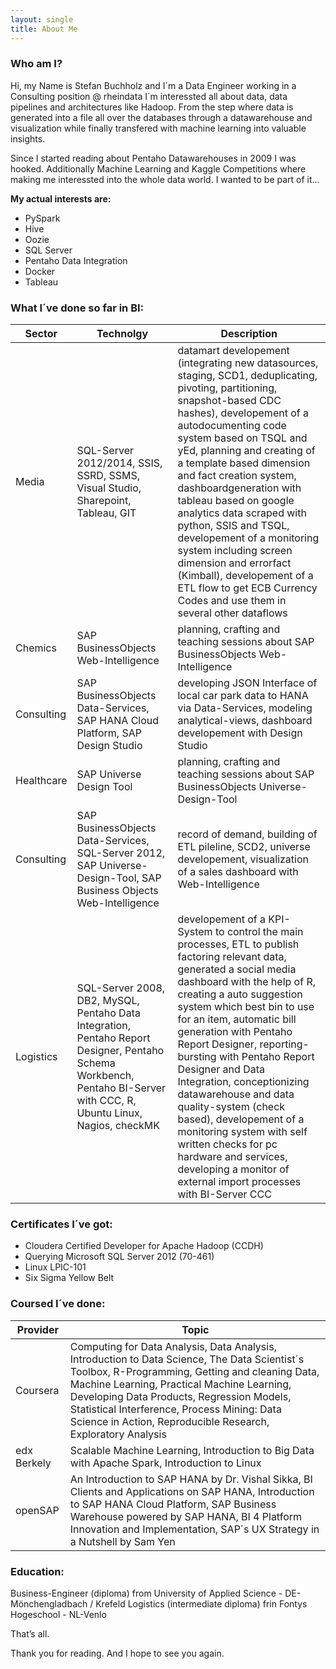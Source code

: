 ```yaml
---
layout: single
title: About Me
---
```


### Who am I?

Hi, my Name is Stefan Buchholz and I´m a Data Engineer working in a Consulting position @ rheindata
I´m interessted all about data, data pipelines and architectures like Hadoop. From the step where data is generated into a file
all over the databases through a datawarehouse and visualization while finally transfered with machine learning into valuable insights.

Since I started reading about Pentaho Datawarehouses in 2009 I was hooked. Additionally Machine Learning and Kaggle Competitions where making me interessted into the whole data world. I wanted to be part of it...

**My actual interests are:**

- PySpark
- Hive
- Oozie
- SQL Server
- Pentaho Data Integration
- Docker
- Tableau

### What I´ve done so far in BI:

Sector     | Technolgy	| Description |
-------- | ----------- | ----- |
Media | SQL-Server 2012/2014, SSIS, SSRD, SSMS, Visual Studio, Sharepoint, Tableau, GIT | datamart developement (integrating new datasources, staging, SCD1, deduplicating, pivoting, partitioning, snapshot-based CDC hashes), developement of a autodocumenting code system based on TSQL and yEd, planning and creating of a template based dimension and fact creation system, dashboardgeneration with tableau based on google analytics data scraped with python, SSIS and TSQL, developement of a monitoring system including screen dimension and errorfact (Kimball), developement of a ETL flow to get ECB Currency Codes and use them in several other dataflows
Chemics | SAP BusinessObjects Web-Intelligence | planning, crafting and teaching sessions about SAP BusinessObjects Web-Intelligence
Consulting | SAP BusinessObjects Data-Services, SAP HANA Cloud Platform, SAP Design Studio | developing JSON Interface of local car park data to HANA via Data-Services, modeling analytical-views, dashboard developement with Design Studio
Healthcare | SAP Universe Design Tool | planning, crafting and teaching sessions about SAP BusinessObjects Universe-Design-Tool
Consulting |SAP BusinessObjects Data-Services, SQL-Server 2012, SAP Universe-Design-Tool, SAP Business Objects Web-Intelligence | record of demand,  building of ETL pileline, SCD2, universe developement, visualization of a sales dashboard with Web-Intelligence
Logistics | SQL-Server 2008, DB2, MySQL, Pentaho Data Integration, Pentaho Report Designer, Pentaho Schema Workbench, Pentaho BI-Server with CCC, R, Ubuntu Linux, Nagios, checkMK | developement of a KPI-System to control the main processes, ETL to publish factoring relevant data, generated a social media dashboard with the help of R, creating a auto suggestion system which best bin to use for an item, automatic bill generation with Pentaho Report Designer, reporting-bursting with Pentaho Report Designer and Data Integration, conceptionizing datawarehouse and data quality-system (check based), developement of a monitoring system with self written checks for pc hardware and services, developing a monitor of external import processes with BI-Server CCC

### Certificates I´ve got:
- Cloudera Certified Developer for Apache Hadoop (CCDH)
- Querying Microsoft SQL Server 2012 (70-461)
- Linux LPIC-101
- Six Sigma Yellow Belt



### Coursed I´ve done:
Provider| Topic	|
-------- | ----------- |
Coursera | Computing for Data Analysis, Data Analysis, Introduction to Data Science, The Data Scientist´s Toolbox, R-Programming, Getting and cleaning Data, Machine Learning, Practical Machine Learning, Developing Data Products, Regression Models, Statistical Interference, Process Mining: Data Science in Action, Reproducible Research, Exploratory Analysis
edx Berkely | Scalable Machine Learning, Introduction to Big Data with Apache Spark, Introduction to Linux
openSAP | An Introduction to SAP HANA by Dr. Vishal Sikka, BI Clients and Applications on SAP HANA, Introduction to SAP HANA Cloud Platform, SAP Business Warehouse powered by SAP HANA, BI 4 Platform Innovation and Implementation, SAP´s UX Strategy in a Nutshell by Sam Yen

### Education:
Business-Engineer (diploma) from University of Applied Science - DE-Mönchengladbach / Krefeld 
Logistics (intermediate diploma) frin Fontys Hogeschool - NL-Venlo

That’s all.

Thank you for reading. And I hope to see you again.
